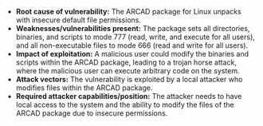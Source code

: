 - **Root cause of vulnerability:** The ARCAD package for Linux unpacks with insecure default file permissions.
- **Weaknesses/vulnerabilities present:** The package sets all directories, binaries, and scripts to mode 777 (read, write, and execute for all users), and all non-executable files to mode 666 (read and write for all users).
- **Impact of exploitation:** A malicious user could modify the binaries and scripts within the ARCAD package, leading to a trojan horse attack, where the malicious user can execute arbitrary code on the system.
- **Attack vectors:** The vulnerability is exploited by a local attacker who modifies files within the ARCAD package.
- **Required attacker capabilities/position:** The attacker needs to have local access to the system and the ability to modify the files of the ARCAD package due to insecure permissions.